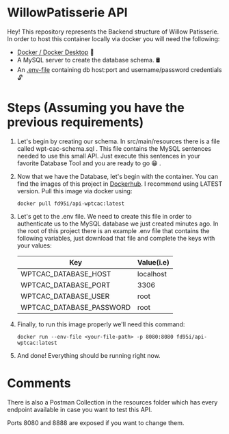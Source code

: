 # WillowPatisserie API

Hey! This repository represents the Backend structure of Willow Patisserie. In order to host this container locally via docker you will need the following:

- [Docker / Docker Desktop](https://docs.docker.com/get-docker/)  🐳
- A MySQL server to create the database schema. 🛢
- An [.env-file](https://docs.docker.com/engine/reference/commandline/run/#set-environment-variables--e---env---env-file) containing db host:port and username/password credentials 🔓

# Steps (Assuming you have the previous requirements)

 1. Let's begin by creating our schema. In src/main/resources there is a file called wpt-cac-schema.sql . This file contains the MySQL sentences needed to use this small API. Just execute this sentences in your favorite Database Tool and you are ready to go 😁 .
 
 2.  Now that we have the Database, let's begin with the container. You can find the images of this project in [Dockerhub](https://hub.docker.com/r/fd95i/api-wptcac). I recommend using LATEST version. Pull this image via docker using:

	 `docker pull fd95i/api-wptcac:latest`
 
 3. Let's get to the .env file. We need to create this file in order to authenticate us to the MySQL database we just created minutes ago. In the root of this project there is an example .env file that contains the following variables, just download that file and complete the keys with your values:
 
	|  Key | Value(i.e) |
	|-------------------------|--------|
	| 	WPTCAC_DATABASE_HOST | localhost |
	| 	WPTCAC_DATABASE_PORT | 3306 |
	| 	WPTCAC_DATABASE_USER | root |
	| 	WPTCAC_DATABASE_PASSWORD | root |


 4.  Finally, to run this image properly we'll need this command:
 
	 `docker run --env-file <your-file-path> -p 8080:8080 fd95i/api-wptcac:latest`
 
 5. And done! Everything should be running right now.



# Comments

There is also a Postman Collection in the resources folder which has every endpoint available in case you want to test this API. 

Ports 8080 and 8888 are exposed if you want to change them.
